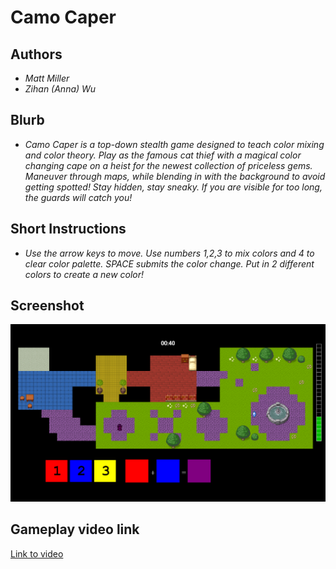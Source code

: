 # Camo Caper

## Authors
- *Matt Miller*
- *Zihan (Anna) Wu*

## Blurb
- *Camo Caper is a top-down stealth game designed to teach color mixing and color theory. Play as the famous cat thief with a magical color changing cape on a heist for the newest collection of priceless gems. Maneuver through maps, while blending in with the background to avoid getting spotted! Stay hidden, stay sneaky. If you are visible for too long, the guards will catch you!*

## Short Instructions
- *Use the arrow keys to move. Use numbers 1,2,3 to mix colors and 4 to clear color palette. SPACE submits the color change. Put in 2 different colors to create a new color!*

## Screenshot
![Screenshot](src/assets/screenshots/large.png)

## Gameplay video link
[Link to video](https://youtu.be/XTB5pU0WMj8)
